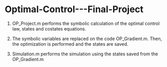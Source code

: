 # Optimal-Control---Final-Project

1. OP_Project.m performs the symbolic calculation of the optimal control law, states and costates equations.

2. The symbolic variables are replaced on the code OP_Gradient.m. Then, the optimization is performed and the states are saved.

3. Simulation.m performs the simulation using the states saved from the OP_Gradient.m
